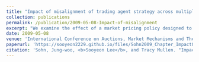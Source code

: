 ```yaml
---
title: "Impact of misalignment of trading agent strategy across multiple markets"
collection: publications
permalink: /publication/2009-05-08-Impact-of-misalignment
excerpt: "We examine the effect of a market pricing policy designed to attract high-valued traders in a multiple market context using JCAT software. Our experiments show that a simple change to pricing policy can create market performance effects that traditional adaptive trading agents are unable to recognize or capitalize on, but that market-policy-aware trading agents can generally obtain. This suggests as parameterized and tunable markets become more common, trading strategies will increasingly need to be conditional on each individual market’s policies."
date: 2009-05-08
venue: 'International Conference on Auctions, Market Mechanisms and Their Applications'
paperurl: 'https://sooyeon2229.github.io/files/Sohn2009_Chapter_ImpactOfMisalignmentOfTradingA.pdf'
citation: 'Sohn, Jung-woo, <b>Sooyeon Lee</b>, and Tracy Mullen. "Impact of misalignment of trading agent strategy across multiple markets." International Conference on Auctions, Market Mechanisms and Their Applications. Springer, Berlin, Heidelberg, 2009.'
---
```

